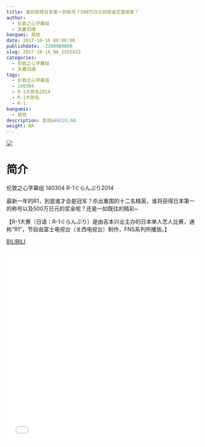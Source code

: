 ```yaml
---
title: 谁将获得日本第一的称号？500万日元的奖金花落谁家？
author: 
  - 伦敦之心字幕组
  - 天翼羽魂
bangumi: 其他
date: 2017-10-16 00:00:00
publishdate: -2208988800
slug: 2017-10-16_NA_1555423
categories: 
  - 伦敦之心字幕组
  - 天翼羽魂
tags: 
  - 伦敦之心字幕组
  - 140304
  - R-1大排名2014
  - R-1大排名
  - R-1
bangumis: 
  - 其他
description: 其他&#8226;NA
weight: NA
---
```


![](https://i.imgur.com/mQtci6U.jpg)

# 简介  
伦敦之心字幕组 140304 R-1ぐらんぷり2014
最新一年的R1，到底谁才会是冠军？杀出重围的十二名精英，谁将获得日本第一的称号以及500万日元的奖金呢？还是一如既往的精彩~
【R-1大赛（日语：R-1ぐらんぷり）是由吉本兴业主办的日本单人艺人比赛，通称“R1”，节目由富士电视台（关西电视台）制作，FNS系列所播放。】

  [BILIBILI](https://www.bilibili.com/video/av1555423/)


  <iframe src="//www.bilibili.com/html/html5player.html?cid=2364142&aid=1555423" width="100%" height="500" frameborder="0" allowfullscreen="allowfullscreen"></iframe>
